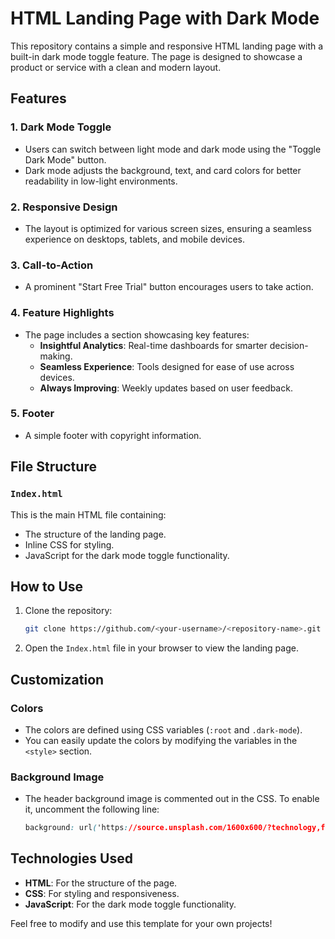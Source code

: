# HTML Landing Page with Dark Mode

This repository contains a simple and responsive HTML landing page with a built-in dark mode toggle feature. The page is designed to showcase a product or service with a clean and modern layout.

## Features

### 1. **Dark Mode Toggle**
- Users can switch between light mode and dark mode using the "Toggle Dark Mode" button.
- Dark mode adjusts the background, text, and card colors for better readability in low-light environments.

### 2. **Responsive Design**
- The layout is optimized for various screen sizes, ensuring a seamless experience on desktops, tablets, and mobile devices.

### 3. **Call-to-Action**
- A prominent "Start Free Trial" button encourages users to take action.

### 4. **Feature Highlights**
- The page includes a section showcasing key features:
  - **Insightful Analytics**: Real-time dashboards for smarter decision-making.
  - **Seamless Experience**: Tools designed for ease of use across devices.
  - **Always Improving**: Weekly updates based on user feedback.

### 5. **Footer**
- A simple footer with copyright information.

## File Structure

### `Index.html`
This is the main HTML file containing:
- The structure of the landing page.
- Inline CSS for styling.
- JavaScript for the dark mode toggle functionality.

## How to Use

1. Clone the repository:
   ```bash
   git clone https://github.com/<your-username>/<repository-name>.git
   ```
2. Open the `Index.html` file in your browser to view the landing page.

## Customization

### Colors
- The colors are defined using CSS variables (`:root` and `.dark-mode`).
- You can easily update the colors by modifying the variables in the `<style>` section.

### Background Image
- The header background image is commented out in the CSS. To enable it, uncomment the following line:
  ```css
  background: url('https://source.unsplash.com/1600x600/?technology,future') no-repeat center center/cover;
  ```

## Technologies Used
- **HTML**: For the structure of the page.
- **CSS**: For styling and responsiveness.
- **JavaScript**: For the dark mode toggle functionality.


Feel free to modify and use this template for your own projects!
